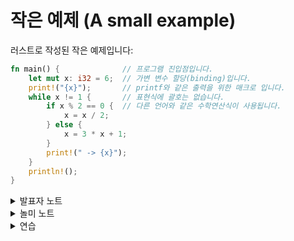 # 작은 예제 (A small example)

러스트로 작성된 작은 예제입니다:

```rust
fn main() {              // 프로그램 진입점입니다.
    let mut x: i32 = 6;  // 가변 변수 할당(binding)입니다.
    print!("{x}");       // printf와 같은 출력을 위한 매크로 입니다.
    while x != 1 {       // 표현식에 괄호는 없습니다.
        if x % 2 == 0 {  // 다른 언어와 같은 수학연산식이 사용됩니다.
            x = x / 2;
        } else {
            x = 3 * x + 1;
        }
        print!(" -> {x}");
    }
    println!();
}
```

<details>

<summary>발표자 노트</summary>

이 코드는 콜라츠 추측(Collatz conjecture)으로 구현됩니다: 반복문이 언제나 종료될 것이라고 믿지만 증명된 것은 아닙니다. 코드를 수정하고 실행해 보시기 바랍니다.

키 포인트:

* 모든 변수가 컴파일 시 정해진 타입을 가짐을 설명합니다. `i32`를 삭제하여 컴파일러가 타입 추론을 하도록 해 봅니다. `i32`을 `i8`로 변경하여 런타임 오버플로를 유발해 볼 수 있습니다.
* `let mut x`를 `let x`로 수정하여 컴파일 오류에 대해 토론합니다.
* 인자가 포맷 문자열과 일치하지 않는 경우 `print!`에서 컴파일 오류가 발생함을 언급하는 것도 좋습니다.
* 단일 변수보다 복잡한 식을 출려하려면 `{}`을 자리 표시자로 사용하는 방법을 보여 줍니다.
* 학생들에게 표준 라이브러리가 어디 있는지 알려 주고는, `print!`가 지원하는 포맷팅 언어의 문법을 알기 위해 `std::fmt`를 검색해야 한다는 것을 가르치세요.학생들이 표준 라이브러리의 검색 기능에 익숙해 지도록 하는 것이 중요합니다.

</details>

<details>

<summary>놀미 노트</summary>

* 콜라츠 추측은 3n+1 문제라고도 불리는데 매우 단순하면서 아직 증명되지 않아 흥미롭습니다.
* 러스트는 최신의 정적 타잎 시스템을 갖는 다른 언어들처럼 타잎 추론을 매우 잘 합니다.
* let, let mut에 대한 추가 설명은 뒤 쪽에 더 나옵니다. 여기서는 다른 언어와 비교하여 러스트의 코드 모양에 대한 느낌을 알면 될 것 같습니다. 러스트는 C 계열의 문법 스타일을 계승하고 있습니다.
* 러스트 자료도 매우 풍부하게 많습니다. std::fmt 같은 모듈은 검색하면 바로 러스트 문서를 찾을 수 있습니다.

</details>

<details>

<summary>연습</summary>

* [\[Rust By Example : Hello World\]](https://doc.rust-lang.org/rust-by-example/hello.html)를 카고로 만든 프로젝트에서 vscode나 IDE에서 직접 실행해 봅니다.

</details>
